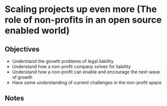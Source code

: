 # Scaling projects up even more (The role of non-profits in an open source enabled world) 

## Objectives
* Understand the growth problems of legal liability
* Understand how a non-profit company solves for liability
* Understand how a non-profit can enable and encourage the next wave of growth 
* Have some understanding of current challenges in the non-profit space

## Notes


